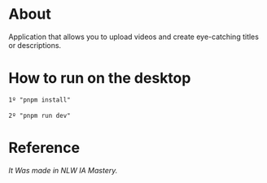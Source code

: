 <h1>About</h1>
Application that allows you to upload videos and create eye-catching titles or descriptions.

<h1>How to run on the desktop</h1>
<code>1º "pnpm install"</code></br></br>
<code>2º "pnpm run dev"</code>

<h1>Reference</h1>
<i>It Was made in NLW IA Mastery.</i>

